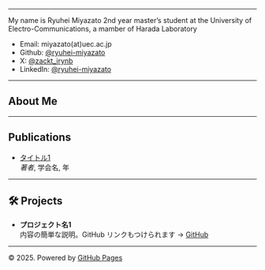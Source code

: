 
---

My name is Ryuhei Miyazato
2nd year master’s student at the University of Electro-Communications, a mamber of Harada Laboratory

- Email: miyazato(at)uec.ac.jp
- Github: [@ryuhei-miyazato](https://github.com/ryuhei-miyazato)
- X: [@zackt_irynb](https://x.com/zakct_irynb)
- LinkedIn: [@ryuhei-miyazato](https://www.linkedin.com/in/ryuhei-miyazato-538b17285/)

---

## About Me

---

##  Publications

- [タイトル1](リンク)  
  *著者*, 学会名, 年

---

## 🛠 Projects

- **プロジェクト名1**  
  内容の簡単な説明。GitHub リンクもつけられます → [GitHub](https://github.com/yourusername/project1)

---

© 2025. Powered by [GitHub Pages](https://pages.github.com/)
